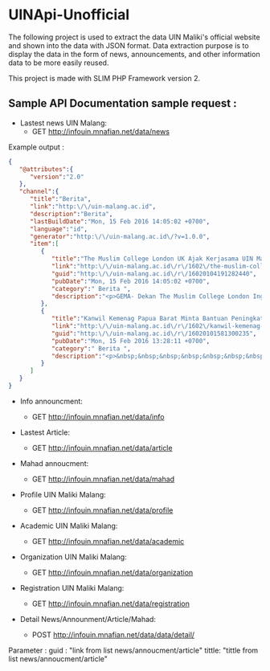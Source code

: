 # UINApi-Unofficial

The following project is used to extract the data UIN Maliki's official website and shown into the data with JSON format. Data extraction purpose is to display the data in the form of news, announcements, and other information data to be more easily reused.

This project is made with SLIM PHP Framework version 2.

## Sample API Documentation sample request :

* Lastest news UIN Malang:
    * GET http://infouin.mnafian.net/data/news

Example output :
```json
{
   "@attributes":{
      "version":"2.0"
   },
   "channel":{
      "title":"Berita",
      "link":"http:\/\/uin-malang.ac.id",
      "description":"Berita",
      "lastBuildDate":"Mon, 15 Feb 2016 14:05:02 +0700",
      "language":"id",
      "generator":"http:\/\/uin-malang.ac.id\/?v=1.0.0",
      "item":[
         {
            "title":"The Muslim College London UK Ajak Kerjasama UIN Malang",
            "link":"http:\/\/uin-malang.ac.id\/r\/1602\/the-muslim-college-london-uk-ajak-kerjasama-uin-malang.html",
            "guid":"http:\/\/uin-malang.ac.id\/r\/16020104191282440",
            "pubDate":"Mon, 15 Feb 2016 14:05:02 +0700",
            "category":" Berita ",
            "description":"<p>GEMA- Dekan The Muslim College London Inggris, Dr. Muhamed Ben Othman dan Dr. Faisal Hamid siang ini melakukan kunungan sekaligus untuk melakukan kerjasama dengan UIN Maulana Malik Ibrahim Malang, Senin (15\/2).<\/p> "
         },
         {
            "title":"Kanwil Kemenag Papua Barat Minta Bantuan Peningkatan SDM",
            "link":"http:\/\/uin-malang.ac.id\/r\/1602\/kanwil-kemenag-papua-barat-minta-bantuan-peningkatan-sdm.html",
            "guid":"http:\/\/uin-malang.ac.id\/r\/16020101581300235",
            "pubDate":"Mon, 15 Feb 2016 13:28:11 +0700",
            "category":" Berita ",
            "description":"<p>&nbsp;&nbsp;&nbsp;&nbsp;&nbsp;&nbsp;&nbsp;&nbsp;&nbsp;&nbsp;&nbsp; <strong>GEMA-<\/strong>Dalam rangka meningkatkan kualitas pendidikan dan pembelajaran di Papua Barat, Kementerian Agama Papua Barat menyelenggarakan kerjasama dengan UIN Maulana Malik Ibrahim Malang, Senin (15\/2). Pertemuan kerjasama disambut langsung oleh Wakil Rektor Bidang Akademik Dr. H. M. Zainuddin, MA., dan Wakil Rektor III Dr. H. Agus Maimun, M.Pd. <em>Memorandum of Understanding<\/em> (MoU) ini diselenggarakan di Ruang Rektor Gedung Rektorat lt.1 antara Pihak Kerjasama UIN Maliki dengan Tim Kanwil Papua Barat.<\/p> "
         }
      ]
   }
}
```

* Info announcment:
    * GET http://infouin.mnafian.net/data/info
* Lastest Article:
    * GET http://infouin.mnafian.net/data/article
* Mahad annoucment:
    * GET http://infouin.mnafian.net/data/mahad
* Profile UIN Maliki Malang:
    * GET http://infouin.mnafian.net/data/profile
* Academic UIN Maliki Malang:
    * GET http://infouin.mnafian.net/data/academic
* Organization UIN Maliki Malang:
    * GET http://infouin.mnafian.net/data/organization
* Registration UIN Maliki Malang:
    * GET http://infouin.mnafian.net/data/registration

* Detail News/Announment/Article/Mahad:
    * POST http://infouin.mnafian.net/data/data/detail/

Parameter : 
guid : "link from list news/annoucment/article"
tittle: "tittle from list news/annoucment/article"

